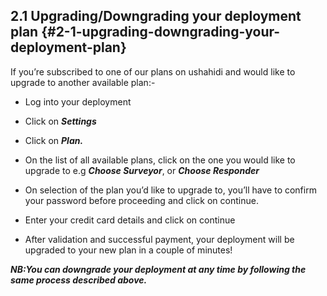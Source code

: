 ## 2.1 Upgrading/Downgrading your deployment plan {#2-1-upgrading-downgrading-your-deployment-plan}

If you’re subscribed to one of our plans on ushahidi and would like to upgrade to another available plan:-

*   Log into your deployment
*   Click on **_Settings_**

*   Click on **_Plan._**

*   On the list of all available plans, click on the one you would like to upgrade to e.g **_Choose Surveyor_**, or **_Choose Responder_**
*   On selection of the plan you’d like to upgrade to, you’ll have to confirm your password before proceeding and click on continue.

*   Enter your credit card details and click on continue

*   After validation and successful payment, your deployment will be upgraded to your new plan in a couple of minutes!

**_NB:You can downgrade your deployment at any time by following the same process described above._**